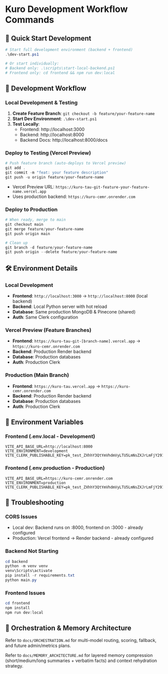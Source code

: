 # Kuro Development Workflow Commands

## 🚀 Quick Start Development
```powershell
# Start full development environment (backend + frontend)
.\dev-start.ps1

# Or start individually:
# Backend only: .\scripts\start-local-backend.ps1
# Frontend only: cd frontend && npm run dev:local
```

## 🔄 Development Workflow

### Local Development & Testing
1. **Create Feature Branch**: `git checkout -b feature/your-feature-name`
2. **Start Dev Environment**: `.\dev-start.ps1`
3. **Test Locally**: 
   - Frontend: http://localhost:3000
   - Backend: http://localhost:8000
   - Backend Docs: http://localhost:8000/docs

### Deploy to Testing (Vercel Preview)
```powershell
# Push feature branch (auto-deploys to Vercel preview)
git add .
git commit -m "feat: your feature description"
git push -u origin feature/your-feature-name
```
- Vercel Preview URL: `https://kuro-tau-git-feature-your-feature-name.vercel.app`
- Uses production backend: `https://kuro-cemr.onrender.com`

### Deploy to Production
```powershell
# When ready, merge to main
git checkout main
git merge feature/your-feature-name
git push origin main

# Clean up
git branch -d feature/your-feature-name
git push origin --delete feature/your-feature-name
```

## 🛠️ Environment Details

### Local Development
- **Frontend**: `http://localhost:3000` → `http://localhost:8000` (local backend)
- **Backend**: Local Python server with hot reload
- **Database**: Same production MongoDB & Pinecone (shared)
- **Auth**: Same Clerk configuration

### Vercel Preview (Feature Branches)
- **Frontend**: `https://kuro-tau-git-[branch-name].vercel.app` → `https://kuro-cemr.onrender.com`
- **Backend**: Production Render backend
- **Database**: Production databases
- **Auth**: Production Clerk

### Production (Main Branch)
- **Frontend**: `https://kuro-tau.vercel.app` → `https://kuro-cemr.onrender.com`
- **Backend**: Production Render backend
- **Database**: Production databases
- **Auth**: Production Clerk

## 📝 Environment Variables

### Frontend (.env.local - Development)
```
VITE_API_BASE_URL=http://localhost:8000
VITE_ENVIRONMENT=development
VITE_CLERK_PUBLISHABLE_KEY=pk_test_ZXhhY3QtYmVhdmVyLTU5LmNsZXJrLmFjY291bnRzLmRldiQ
```

### Frontend (.env.production - Production)
```
VITE_API_BASE_URL=https://kuro-cemr.onrender.com
VITE_ENVIRONMENT=production
VITE_CLERK_PUBLISHABLE_KEY=pk_test_ZXhhY3QtYmVhdmVyLTU5LmNsZXJrLmFjY291bnRzLmRldiQ
```

## 🐛 Troubleshooting

### CORS Issues
- Local dev: Backend runs on :8000, frontend on :3000 - already configured
- Production: Vercel frontend → Render backend - already configured

### Backend Not Starting
```powershell
cd backend
python -m venv venv
venv\Scripts\activate
pip install -r requirements.txt
python main.py
```

### Frontend Issues
```powershell
cd frontend
npm install
npm run dev:local
```

## 🔁 Orchestration & Memory Architecture

Refer to `docs/ORCHESTRATION.md` for multi-model routing, scoring, fallback, and future admin/metrics plans.

Refer to `docs/MEMORY_ARCHITECTURE.md` for layered memory compression (short/medium/long summaries + verbatim facts) and context rehydration strategy.

